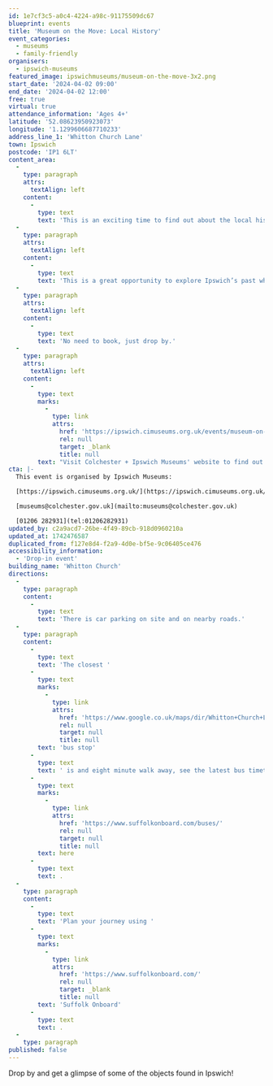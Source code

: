 ```yaml
---
id: 1e7cf3c5-a0c4-4224-a98c-91175509dc67
blueprint: events
title: 'Museum on the Move: Local History'
event_categories:
  - museums
  - family-friendly
organisers:
  - ipswich-museums
featured_image: ipswichmuseums/museum-on-the-move-3x2.png
start_date: '2024-04-02 09:00'
end_date: '2024-04-02 12:00'
free: true
virtual: true
attendance_information: 'Ages 4+'
latitude: '52.08623950923073'
longitude: '1.1299606687710233'
address_line_1: 'Whitton Church Lane'
town: Ipswich
postcode: 'IP1 6LT'
content_area:
  -
    type: paragraph
    attrs:
      textAlign: left
    content:
      -
        type: text
        text: 'This is an exciting time to find out about the local history of Ipswich from prehistoric times to the 21st century. What objects would you like to include to sum up your neighborhood today? What stories might they tell?'
  -
    type: paragraph
    attrs:
      textAlign: left
    content:
      -
        type: text
        text: 'This is a great opportunity to explore Ipswich’s past while looking forward to its future. We look forward to seeing you there!'
  -
    type: paragraph
    attrs:
      textAlign: left
    content:
      -
        type: text
        text: 'No need to book, just drop by.'
  -
    type: paragraph
    attrs:
      textAlign: left
    content:
      -
        type: text
        marks:
          -
            type: link
            attrs:
              href: 'https://ipswich.cimuseums.org.uk/events/museum-on-the-move/'
              rel: null
              target: _blank
              title: null
        text: "Visit Colchester + Ipswich Museums' website to find out more."
cta: |-
  This event is organised by Ipswich Museums:

  [https://ipswich.cimuseums.org.uk/](https://ipswich.cimuseums.org.uk/) 

  [museums@colchester.gov.uk](mailto:museums@colchester.gov.uk)

  [01206 282931](tel:01206282931)
updated_by: c2a9acd7-26be-4f49-89cb-918d0960210a
updated_at: 1742476587
duplicated_from: f127e8d4-f2a9-4d0e-bf5e-9c06405ce476
accessibility_information:
  - 'Drop-in event'
building_name: 'Whitton Church'
directions:
  -
    type: paragraph
    content:
      -
        type: text
        text: 'There is car parking on site and on nearby roads.'
  -
    type: paragraph
    content:
      -
        type: text
        text: 'The closest '
      -
        type: text
        marks:
          -
            type: link
            attrs:
              href: 'https://www.google.co.uk/maps/dir/Whitton+Church+Ln,+Ipswich/Byron+Road,+Ipswich+IP1+6JF/@52.0854484,1.1260405,17z/data=!3m1!4b1!4m14!4m13!1m5!1m1!1s0x47d9a191248a9eb5:0x4522d29c488422db!2m2!1d1.1299714!2d52.0860945!1m5!1m1!1s0x47d9a19134eaee3b:0xe0ee59afa0c839a2!2m2!1d1.130491!2d52.085155!3e2?entry=ttu&g_ep=EgoyMDI1MDMxNy4wIKXMDSoASAFQAw%3D%3D'
              rel: null
              target: null
              title: null
        text: 'bus stop'
      -
        type: text
        text: ' is and eight minute walk away, see the latest bus timetables '
      -
        type: text
        marks:
          -
            type: link
            attrs:
              href: 'https://www.suffolkonboard.com/buses/'
              rel: null
              target: null
              title: null
        text: here
      -
        type: text
        text: .
  -
    type: paragraph
    content:
      -
        type: text
        text: 'Plan your journey using '
      -
        type: text
        marks:
          -
            type: link
            attrs:
              href: 'https://www.suffolkonboard.com/'
              rel: null
              target: _blank
              title: null
        text: 'Suffolk Onboard'
      -
        type: text
        text: .
  -
    type: paragraph
published: false
---
```

Drop by and get a glimpse of some of the objects found in Ipswich!